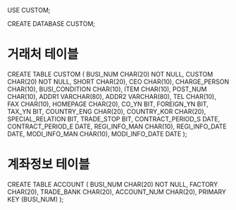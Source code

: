 USE CUSTOM;

CREATE DATABASE CUSTOM;
# 거래처 테이블
CREATE TABLE CUSTOM
(
BUSI_NUM          CHAR(20) NOT NULL,
CUSTOM            CHAR(20) NOT NULL,
SHORT             CHAR(20),
CEO               CHAR(10),
CHARGE_PERSON     CHAR(10),
BUSI_CONDITION    CHAR(10),
ITEM              CHAR(10),
POST_NUM          CHAR(10),
ADDR1             VARCHAR(80),
ADDR2             VARCHAR(80),
TEL               CHAR(10),
FAX               CHAR(10),
HOMEPAGE          CHAR(20),
CO_YN             BIT,
FOREIGN_YN        BIT,
TAX_YN            BIT,
COUNTRY_ENG       CHAR(20),
COUNTRY_KOR       CHAR(20),
SPECIAL_RELATION  BIT,
TRADE_STOP        BIT,
CONTRACT_PERIOD_S DATE,
CONTRACT_PERIOD_E DATE,
REGI_INFO_MAN     CHAR(10),
REGI_INFO_DATE    DATE,
MODI_INFO_MAN     CHAR(10),
MODI_INFO_DATE    DATE
);

# 계좌정보 테이블
CREATE TABLE ACCOUNT
(
BUSI_NUM    CHAR(20) NOT NULL,
FACTORY     CHAR(20),
TRADE_BANK  CHAR(20),
ACCOUNT_NUM CHAR(20),
PRIMARY KEY (BUSI_NUM)
);

